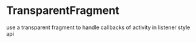 # TransparentFragment
use a transparent fragment to handle callbacks of activity in listener style api
